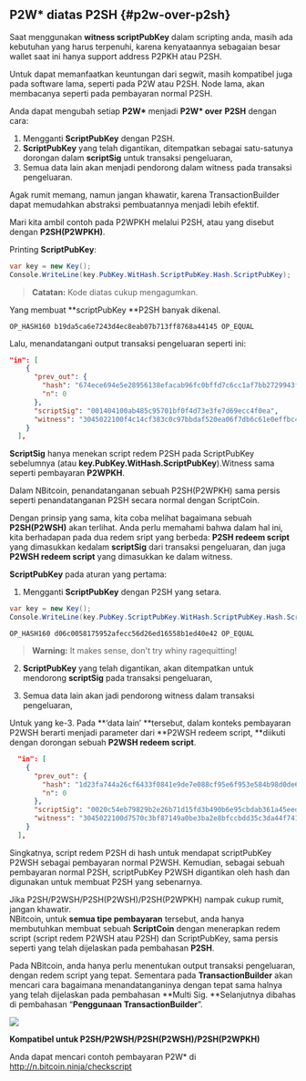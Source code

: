 ## P2W\* diatas P2SH {#p2w-over-p2sh}

Saat menggunakan **witness scriptPubKey** dalam scripting anda, masih ada kebutuhan yang harus terpenuhi, karena kenyataannya sebagaian besar wallet saat ini hanya support address P2PKH atau P2SH.

Untuk dapat memanfaatkan keuntungan dari segwit, masih kompatibel juga pada software lama, seperti pada P2W atau P2SH. Node lama, akan membacanya seperti pada pembayaran normal P2SH.

Anda dapat mengubah setiap **P2W\*** menjadi **P2W\* over** **P2SH** dengan cara:

1. Mengganti **ScriptPubKey** dengan P2SH.
2. **ScriptPubKey** yang telah digantikan, ditempatkan sebagai satu-satunya dorongan dalam **scriptSig** untuk transaksi pengeluaran,
3. Semua data lain akan menjadi pendorong dalam witness pada transaksi pengeluaran.

Agak rumit memang, namun jangan khawatir, karena TransactionBuilder dapat memudahkan abstraksi pembuatannya menjadi lebih efektif.

Mari kita ambil contoh pada P2WPKH melalui P2SH, atau yang disebut dengan **P2SH\(P2WPKH\)**.

Printing **ScriptPubKey**:

```cs
var key = new Key();
Console.WriteLine(key.PubKey.WitHash.ScriptPubKey.Hash.ScriptPubKey);
```

> **Catatan:** Kode diatas cukup mengagumkan.

Yang membuat **scriptPubKey **P2SH banyak dikenal.

```
OP_HASH160 b19da5ca6e7243d4ec8eab07b713ff8768a44145 OP_EQUAL
```

Lalu, menandatangani output transaksi pengeluaran seperti ini:

```json
"in": [
    {
      "prev_out": {
        "hash": "674ece694e5e28956138efacab96fc0bffd7c6cc1af7bb2729943fedf8f0b8b9",
        "n": 0
      },
      "scriptSig": "001404100ab485c95701bf0f4d73e3fe7d69ecc4f0ea",
      "witness": "3045022100f4c14cf383c0c97bbdaf520ea06f7db6c61e0effbc4bd3dfea036a90272f6cce022055b0fc058759a7961e718d48a3dc4dd5580fffc310557925a0865dbe467a835901 0205b956a5afe8f34a01337f0949f5733b5e376caaea57c9624e40e739a0b1d16c"
    }
  ],
```

**ScriptSig** hanya menekan script redem P2SH pada ScriptPubKey sebelumnya \(atau **key.PubKey.WitHash.ScriptPubKey**\).Witness sama seperti pembayaran **P2WPKH**.

Dalam NBitcoin, penandatanganan sebuah P2SH\(P2WPKH\) sama persis seperti penandatanganan P2SH secara normal dengan ScriptCoin.

Dengan prinsip yang sama, kita coba melihat bagaimana sebuah **P2SH\(P2WSH\)** akan terlihat. Anda perlu memahami bahwa dalam hal ini, kita berhadapan pada dua redem sript yang berbeda: **P2SH redeem script** yang dimasukkan kedalam **scriptSig** dari transaksi pengeluaran, dan juga **P2WSH redeem script** yang dimasukkan ke dalam witness.

**ScriptPubKey** pada aturan yang pertama:

1. Mengganti **ScriptPubKey** dengan P2SH yang setara. 

  ```cs
  var key = new Key();
  Console.WriteLine(key.PubKey.ScriptPubKey.WitHash.ScriptPubKey.Hash.ScriptPubKey);
  ```

  ```
  OP_HASH160 d06c0058175952afecc56d26ed16558b1ed40e42 OP_EQUAL
  ```

  > **Warning:** It makes sense, don't try whiny ragequitting!

2. **ScriptPubKey** yang telah digantikan, akan ditempatkan untuk mendorong **scriptSig** pada transaksi pengeluaran,

3. Semua data lain akan jadi pendorong witness dalam transaksi pengeluaran,


Untuk yang ke-3. Pada **‘data lain’ **tersebut, dalam konteks pembayaran P2WSH berarti menjadi parameter dari **P2WSH redeem script, **diikuti dengan dorongan sebuah **P2WSH redeem script**.

```json
  "in": [
    {
      "prev_out": {
        "hash": "1d23fa744a26cf6433f0841e9de7e088cf95e6f953e584b98d0de6ef4216765f",
        "n": 0
      },
      "scriptSig": "0020c54eb79829b2e26b71d15fd3b490b6e95cbdab361a45eed2cdfe642497480a6c",
      "witness": "3045022100d7570c3bf87149a0be3ba2e8bfccbdd35c3da44f741695e9962014795fabc4fc02203183cfa55a85728520b0f1ac59ac3ffa1a8526634fe619f99fac0f76016f366e01 2103146e87d7fcc81f3e044f97c6b262c01826f40a9ab9acae0f689983a5890a1f4dac"
    }
  ],

```

Singkatnya, script redem P2SH di hash untuk mendapat scriptPubKey P2WSH sebagai pembayaran normal P2WSH. Kemudian, sebagai sebuah pembayaran normal P2SH, scriptPubKey P2WSH digantikan oleh hash dan digunakan untuk membuat P2SH yang sebenarnya.

Jika P2SH\/P2WSH\/P2SH\(P2WSH\)\/P2SH\(P2WPKH\) nampak cukup rumit, jangan khawatir.  
NBitcoin, untuk **semua tipe pembayaran** tersebut, anda hanya membutuhkan membuat sebuah **ScriptCoin** dengan menerapkan redem script \(script redem P2WSH atau P2SH\) dan ScriptPubKey, sama persis seperti yang telah dijelaskan pada pembahasan **P2SH**.

Pada NBitcoin, anda hanya perlu menentukan output transaksi pengeluaran, dengan redem script yang tepat. Sementara pada **TransactionBuilder** akan mencari cara bagaimana menandatanganinya dengan tepat sama halnya yang telah dijelaskan pada pembahasan **Multi Sig. **Selanjutnya dibahas di pembahasan “**Penggunaan TransactionBuilder**”.

![](../assets/ScriptCoin.png)

**Kompatibel untuk P2SH\/P2WSH\/P2SH\(P2WSH\)\/P2SH\(P2WPKH\)**

Anda dapat mencari contoh pembayaran P2W\* di [http:\/\/n.bitcoin.ninja\/checkscript](http://n.bitcoin.ninja/checkscript)


